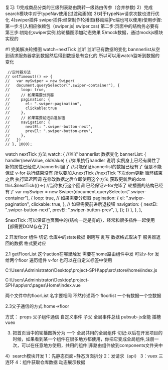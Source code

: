 复习:
1)完成商品分类的三级列表路由跳转一级路由传参（合并参数)
2）完成search模块中对于typeNav使用(过渡动画的)
3)对于typeNav请求次数也进行优化
4)swiper插件
    swiper插件:经常制作轮播图(移动端|Pc端也可以使用)使用步骤:
    第一步:引入相应依赖包（swiper.js| swiper.css)
    第二步:页面中的结构务必要有
    第三步:初始化swiper实例,给轮播图添加动态效果
5)mock数据，通过mockjs模块实现的


#1 完美解决轮播图
 watch+nextTick 监听  监听已有数据的变化
 bannnerlist从空到请求服务器拿到数据然后得到数据是有变化的 所以可以用watch监听到数据的变化


     //定时器方法
    // setTimeout(() => {
    //   var mySwiper = new Swiper(
    //   document.querySelector(".swiper-container"), {
    //     loop: true,
    //     // 如果需要分页器
    //     pagination: {
    //       el: ".swiper-pagination",
    //       clickable:true
    //     },
    //     // 如果需要前进后退按钮
    //     navigation: {
    //       nextEl: ".swiper-button-next",
    //       prevEl: ".swiper-button-prev",
    //     },
    //   })
    // }, 1000);

watch nextTick 方法 
  watch: {
    //监听 bannerlist 数据变化
    bannerList: {
      handler(newValue, oldValue) {
        //如果执行handler 说明 实例身上已经有属性了 新的属性已经进入bannerlist里了
       //只能保证bannerlist的数据已经有了  但是不能保证 v-for 执行结束没有   所以要加入nextTick 
        //nextTick 下次dom更新 循环结束之后 执行延迟回调  在修改数据之后立即使用这个方法 获取更新后的dom
        this.$nextTick(()=>{
          //当你执行这个回调  已经保证v-for完毕了  轮播图的结构已经有了
          var mySwiper = new Swiper(document.querySelector(".swiper-container"), {
          loop: true,
          // 如果需要分页器
          pagination: {
            el: ".swiper-pagination",
            clickable: true,
          },
          // 如果需要前进后退按钮
          navigation: {
            nextEl: ".swiper-button-next",
            prevEl: ".swiper-button-prev",
          },
        });
        })
      },
    },
  },


$nextTick :可以保证也页面中的{结构一定是有的}，经常和很多插件一起使用【都需要DOM存在了】




2 开发floor 组件
切记 仓库中的state数据 别瞎写 乱写   数据格式取决于 服务器返回的数据
格式要对应

2.1 getFloorList 这个action在哪里触发 
需要在home路由组件中发   可以v-for 发给两个floor 遍历组件
v-for 也可以在自定义标签中使用 

C:\Users\Administrator\Desktop\project-SPH\app\src\store\home\index.js

C:\Users\Administrator\Desktop\project-SPH\app\src\pages\Home\index.vue

两个文件中的floorList 名字要相同 不然传递两个 floorlist 一个有数据一个空数据


2.3父子通信的方式
home→floor 

方式：
props 父子组件通信
自定义事件  子父
全局事件总线
pubsub-js全能
插槽
vuex



3) 把首页当中的轮播图拆分为 一个 全局共用的全局组件
切记:以后在开发项目的时候，如果看到某一个组件在很多地方都使用，你把它变成全局组件,注册一次，可以在任意地方使用，共用的组件|非路由组件放到components文件夹中

4）search模块开发
1：先静态页面+静态页面拆分
2：发请求（api）
3：vuex 三连环
4：组件获取仓库数据 动态展示数据







